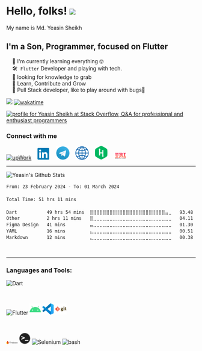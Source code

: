 # Hello, folks! <img src="https://raw.githubusercontent.com/MartinHeinz/MartinHeinz/master/wave.gif" width="30px">

My name is Md. Yeasin Sheikh

## I'm a Son, Programmer, focused on Flutter

&nbsp;&nbsp;&nbsp; 🌱 I'm currently learning everything 🤓  
&nbsp;&nbsp;&nbsp; 🛠 &nbsp;`Flutter` Developer and playing with tech.  
&nbsp;&nbsp;&nbsp; 🔭 looking for knowledge to grab    
&nbsp;&nbsp;&nbsp; 🎯 Learn, Contribute and Grow    
&nbsp;&nbsp;&nbsp; 🍭 Pull Stack developer, like to play around with bugs👾


 
[website]: https://sites.google.com/view/mdyeasinsheikh
[linkedin]: https://www.linkedin.com/in/md-yeasin-sheikh-0b821a160
[uri]: https://www.urionlinejudge.com.br/judge/en/profile/300405
[hackerrank]: https://www.hackerrank.com/yeasinsheikh50?hr_r=1
[telegram]: https://t.me/yeasinsheikh

<img src="https://komarev.com/ghpvc/?username=yeasin50"> [![wakatime](https://wakatime.com/badge/user/24360e88-b512-4705-9ad1-8a2895e6dd6d.svg)](https://wakatime.com/@24360e88-b512-4705-9ad1-8a2895e6dd6d)

<!-- stackOverFlow -->

<a href="https://stackoverflow.com/users/10157127/yeasin-sheikh?tab=profile"><img src="https://stackoverflow.com/users/flair/10157127.png?theme=clean" width="208" height="58" alt="profile for Yeasin Sheikh at Stack Overflow, Q&amp;A for professional and enthusiast programmers" title="profile for Yeasin Sheikh at Stack Overflow, Q&amp;A for professional and enthusiast programmers"></a>

### Connect with me

<a href="https://www.upwork.com/freelancers/~0112dd41403a5bce6b?s=996364627857502209" alt="UpWork mdyeasinsheikh"><img  alt="upWork" height="35px" src="https://github.com/yeasin50/yeasin50/assets/46500228/02fa095d-80b4-4816-871e-9ace65566668"/></a>
&nbsp;&nbsp;
<a href="https://www.linkedin.com/in/mdyeasinsheikh/" alt="linkedIN mdyeasinsheikh"><img  alt="linkedIN" width="35px" src="assets/logo/Linkedin.png"/></a>
&nbsp;&nbsp;
<a href="https://t.me/yeasinsheikh" alt="telegram">
<img src="assets/logo/telegram.png" alt="telegram" width="35px"/><a>
&nbsp;&nbsp;
<a href="https://sites.google.com/view/mdyeasinsheikh" alt="website">
<img alt="Md.Yeasin" width="35px" src="assets/logo/website.png"/></a>
&nbsp;&nbsp;
<a href="https://www.hackerrank.com/yeasinsheikh50?hr_r=1"  alt="hackerRank">
<img alt="hackerRank" width="35px" src="assets/logo/hackerrank.png"/></a>
&nbsp;&nbsp;
<a href="https://www.beecrowd.com.br/judge/en/profile/260405" alt="uri">
<img  alt="uri" width="35px" src="assets/logo/uri.png" /></a>

---

<img alt="Yeasin's Github Stats" src="https://github-readme-stats.vercel.app/api?username=yeasin50&show_icons=true&theme=algolia&hide_border=true" />

<!-- ***Last 7 Days Activity*** -->

<!--START_SECTION:waka-->

```txt
From: 23 February 2024 - To: 01 March 2024

Total Time: 51 hrs 11 mins

Dart           49 hrs 54 mins  ⣿⣿⣿⣿⣿⣿⣿⣿⣿⣿⣿⣿⣿⣿⣿⣿⣿⣿⣿⣿⣿⣿⣿⣤⣀   93.48 %
Other          2 hrs 11 mins   ⣿⣀⣀⣀⣀⣀⣀⣀⣀⣀⣀⣀⣀⣀⣀⣀⣀⣀⣀⣀⣀⣀⣀⣀⣀   04.11 %
Figma Design   41 mins         ⣤⣀⣀⣀⣀⣀⣀⣀⣀⣀⣀⣀⣀⣀⣀⣀⣀⣀⣀⣀⣀⣀⣀⣀⣀   01.30 %
YAML           16 mins         ⣄⣀⣀⣀⣀⣀⣀⣀⣀⣀⣀⣀⣀⣀⣀⣀⣀⣀⣀⣀⣀⣀⣀⣀⣀   00.51 %
Markdown       12 mins         ⣄⣀⣀⣀⣀⣀⣀⣀⣀⣀⣀⣀⣀⣀⣀⣀⣀⣀⣀⣀⣀⣀⣀⣀⣀   00.38 %
```

<!--END_SECTION:waka-->

<!-- <img alt="Yeasin's wakatime stats" src="https://github-readme-stats.vercel.app/api/wakatime?username=yeasin50&layout=compact"/>
</p> -->

<!-- <img alt="Most Used language" src="https://github-readme-stats.vercel.app/api/top-langs/?username=yeasin50&layout=compact"/> -->

<!-- last year activity -->
<!-- <a href='https://wakatime.com/share/@yeasin50/1406ef6d-28b5-4296-b485-cb1246dec3c6.svg' target="_blank"> <img src="https://wakatime.com/share/@yeasin50/517b1d32-db9b-4f6b-b439-3005a14fc8d3.svg"></img> </a>
 --> 
</br>

---

### Languages and Tools:

<p align="left">
<img  alt="Dart" width="30px" src="https://github.com/yeasin50/logos/blob/master/logos/dart.svg" />
<!-- <img  alt="Python" width="30px" src="https://github.com/gilbarbara/logos/blob/master/logos/python.svg" /> -->
<!-- <img  alt="Java" width="30px" src="https://github.com/gilbarbara/logos/blob/master/logos/java.svg" /> -->
<!-- <img  alt="C" width="30px" src="https://github.com/gilbarbara/logos/blob/master/logos/c.svg" /> -->
<!-- <img  alt="C#" width="30px" src="https://github.com/gilbarbara/logos/blob/master/logos/c-sharp.svg" /> -->
<!-- <img  alt="MySQL" width="30px" src="https://raw.githubusercontent.com/github/explore/80688e429a7d4ef2fca1e82350fe8e3517d3494d/topics/mysql/mysql.png" /> -->
</p>

</br>

<p align="left">
<img  alt="Flutter" width="30px" src="https://github.com/yeasin50/logos/blob/master/logos/flutter.svg" />
<img  alt="Android" width="30px" src="https://raw.githubusercontent.com/github/explore/80688e429a7d4ef2fca1e82350fe8e3517d3494d/topics/android/android.png" />
<!-- <img  alt="Unity" width="30px" src="https://raw.githubusercontent.com/github/explore/80688e429a7d4ef2fca1e82350fe8e3517d3494d/topics/unity/unity.png" /> -->
<img  alt="Visual Studio Code" width="30px" src="https://raw.githubusercontent.com/github/explore/80688e429a7d4ef2fca1e82350fe8e3517d3494d/topics/visual-studio-code/visual-studio-code.png" />
<img alt="Git" width="30px" src="https://raw.githubusercontent.com/github/explore/80688e429a7d4ef2fca1e82350fe8e3517d3494d/topics/git/git.png" />  
</p>

</br>
<p align="left">
<img  alt="FireBase" width="30px" src="https://github.com/gilbarbara/logos/blob/master/logos/firebase.svg" />
<img  alt="Terminal" width="30px" src="https://raw.githubusercontent.com/github/explore/80688e429a7d4ef2fca1e82350fe8e3517d3494d/topics/terminal/terminal.png" />
<img  alt="Selenium" width="30px" src="https://github.com/gilbarbara/logos/blob/master/logos/selenium.svg" />
<img  alt="bash" width="30px" src="https://github.com/gilbarbara/logos/blob/master/logos/bash.svg" />
</p>

<br />
<br />

